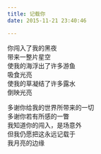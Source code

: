 ```yaml
---
title: 记载你
date: 2015-11-21 23:40:46

---
```

你闯入了我的黑夜\
带来一整片星空\
使我的海浮出了许多游鱼\
吸食光亮\
使我的草凝结了许多露水\
倒映光亮

多谢你给我的世界所带来的一切\
多谢你若有所感的一瞥\
我知道你的闯入，是场意外\
但我仍愿把这永远记载于\
我月亮的边缘
